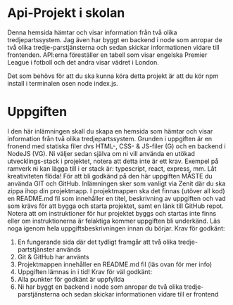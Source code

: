 # Api-Projekt i skolan

Denna hemsida hämtar och visar information från två olika tredjepartssystem. Jag även har byggt en backend i node som anropar de två olika tredje-parstjänsterna och sedan skickar informationen vidare till frontenden. API:erna föreställer en tabell som visar engelska Premier League i fotboll och det andra visar vädret i London.

Det som behövs för att du ska kunna köra detta projekt är att du kör npm install i terminalen osen node index.js.

# Uppgiften

I den här inlämningen skall du skapa en hemsida som hämtar och visar information från
två olika tredjepartssystem. Grunden i uppgiften är en fronend med statiska filer dvs
HTML-, CSS- & JS-filer (G) och en backend i NodeJS (VG). Ni väljer sedan själva om ni vill
använda en utökad utvecklings-stack i projektet, notera att detta inte är ett krav. Exempel
på ramverk ni kan lägga till i er stack är: typescript, react, express, mm. Låt kreativiteten
flöda!
För att bli godkänd på den här uppgiften MÅSTE du använda GIT och GitHub.
Inlämningen sker som vanligt via Zenit där du ska zippa ihop din projektmapp. I
projektmappen ska det finnas (utöver all kod) en README.md fil som innehåller en titel,
beskrivning av uppgiften och vad som krävs för att bygga och starta projektet, samt en
länk till GitHub repot. Notera att om instruktioner för hur projektet byggs och startas inte
finns eller om instruktionerna är felaktiga kommer uppgiften bli underkänd.
Läs noga igenom hela uppgiftsbeskrivningen innan du börjar.
Krav för godkänt:
1. En fungerande sida där det tydligt framgår att två olika tredje-partstjänster används
2. Git & GitHub har använts
3. Projektmappen innehåller en README.md fil (läs ovan för mer info)
4. Uppgiften lämnas in i tid!
Krav för väl godkänt:
1. Alla punkter för godkänt är uppfyllda
2. Ni har byggt en backend i node som anropar de två olika tredje-parstjänsterna och
sedan skickar informationen vidare till er frontend

